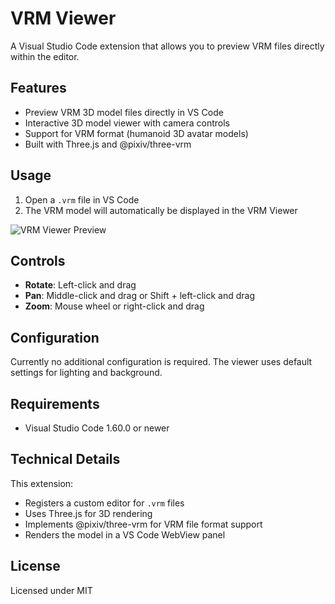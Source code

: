 # VRM Viewer

A Visual Studio Code extension that allows you to preview VRM files directly within the editor.

## Features

- Preview VRM 3D model files directly in VS Code
- Interactive 3D model viewer with camera controls
- Support for VRM format (humanoid 3D avatar models)
- Built with Three.js and @pixiv/three-vrm

## Usage

1. Open a `.vrm` file in VS Code
2. The VRM model will automatically be displayed in the VRM Viewer

![VRM Viewer Preview](./resources/img/vrm-preview-sample.png)

## Controls

- **Rotate**: Left-click and drag
- **Pan**: Middle-click and drag or Shift + left-click and drag
- **Zoom**: Mouse wheel or right-click and drag

## Configuration

Currently no additional configuration is required. The viewer uses default settings for lighting and background.

## Requirements

- Visual Studio Code 1.60.0 or newer

## Technical Details

This extension:

- Registers a custom editor for `.vrm` files
- Uses Three.js for 3D rendering
- Implements @pixiv/three-vrm for VRM file format support
- Renders the model in a VS Code WebView panel

## License

Licensed under MIT

